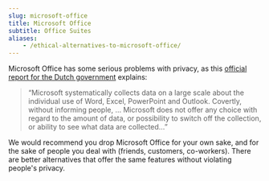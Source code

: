 ```yaml
---
slug: microsoft-office
title: Microsoft Office
subtitle: Office Suites
aliases:
    - /ethical-alternatives-to-microsoft-office/
---
```

Microsoft Office has some serious problems with privacy, as this [official report for the Dutch government][report] explains:

> “Microsoft systematically collects data on a large scale about the individual use of Word, Excel, PowerPoint and Outlook. Covertly, without informing people, … Microsoft does not offer any choice with regard to the amount of data, or possibility to switch off the collection, or ability to see what data are collected…”

We would recommend you drop Microsoft Office for your own sake, and for the sake of people you deal with (friends, customers, co-workers). There are better alternatives that offer the same features without violating people's privacy.

[report]: https://www.theregister.co.uk/2018/11/16/microsoft_gdpr/
